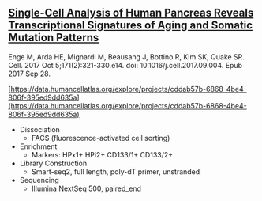 ## [Single-Cell Analysis of Human Pancreas Reveals Transcriptional Signatures of Aging and Somatic Mutation Patterns](https://www.ncbi.nlm.nih.gov/pubmed/28965763)<br>
Enge M, Arda HE, Mignardi M, Beausang J, Bottino R, Kim SK, Quake SR.<br>
Cell. 2017 Oct 5;171(2):321-330.e14. doi: 10.1016/j.cell.2017.09.004. Epub 2017 Sep 28.<br>

[https://data.humancellatlas.org/explore/projects/cddab57b-6868-4be4-806f-395ed9dd635a](https://data.humancellatlas.org/explore/projects/cddab57b-6868-4be4-806f-395ed9dd635a)

- Dissociation 
  - FACS (fluorescence-activated cell sorting)
- Enrichment
  - Markers: HPx1+ HPi2+ CD133/1+ CD133/2+
- Library Construction
  - Smart-seq2, full length, poly-dT primer, unstranded
- Sequencing
  - Illumina NextSeq 500, paired_end


